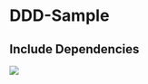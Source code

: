 # DDD-Sample

Include Dependencies
---------
![](https://rawgit.com/newlee/DDD-Sample/master/include_dep.svg)
